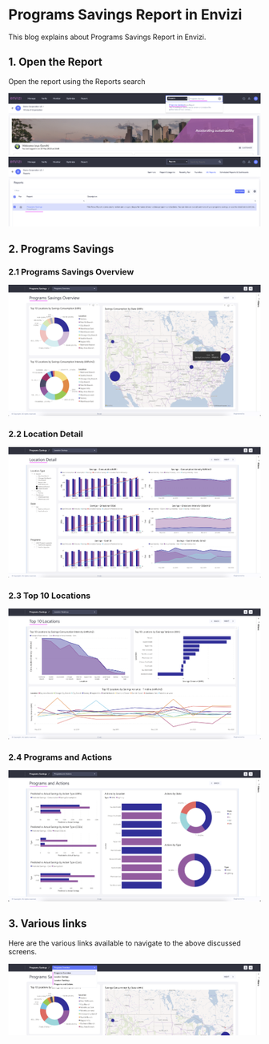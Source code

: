 # Programs Savings Report in Envizi

This blog explains about Programs Savings Report in Envizi. 

## 1. Open the Report

Open the report using the Reports search

<img src="images/image-11.png">

<img src="images/image-12.png">

## 2. Programs Savings

### 2.1 Programs Savings Overview

<img src="images/image-13.png">

### 2.2 Location Detail

<img src="images/image-14.png">

### 2.3 Top 10 Locations

<img src="images/image-15.png">

### 2.4 Programs and Actions

<img src="images/image-16.png">

## 3. Various links

Here are the various links available to navigate to the above discussed screens.

<img src="images/image-17.png">